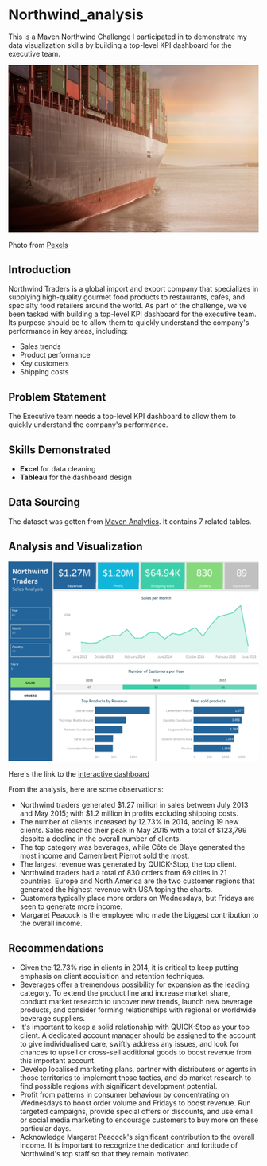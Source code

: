 # Northwind_analysis
This is a Maven Northwind Challenge I participated in to demonstrate my data visualization skills by building a top-level KPI dashboard for the executive team.

![Alt text](pexels-pixabay-262353.jpg)

Photo from [Pexels](https://www.pexels.com/photo/business-cargo-cargo-container-city-262353/)

## Introduction
Northwind Traders is a global import and export company that specializes in supplying high-quality gourmet food products to restaurants, cafes, and specialty food retailers around the world. As part of the challenge, we've been tasked with building a top-level KPI dashboard for the executive team. Its purpose should be to allow them to quickly understand the company's performance in key areas, including:
- Sales trends
- Product performance
- Key customers
- Shipping costs

## Problem Statement
The Executive team needs a top-level KPI dashboard to allow them to quickly understand the company's performance.

## Skills Demonstrated
- **Excel** for data cleaning
- **Tableau** for the dashboard design

## Data Sourcing
The dataset was gotten from [Maven Analytics](https://mavenanalytics.io/challenges/maven-northwind-challenge/24).
It contains 7 related tables.

## Analysis and Visualization
![Alt text](https://github.com/Esther-Aj/Northwind_analysis/blob/main/nw.jpg)

Here's the link to the [interactive dashboard](https://public.tableau.com/app/profile/esther.ajuzieogu/viz/NorthwindTraders_16861440753380/Dashboard1)

From the analysis, here are some observations:
- Northwind traders generated $1.27 million in sales between July 2013 and May 2015; with $1.2 million in profits excluding shipping costs.
- The number of clients increased by 12.73% in 2014, adding 19 new clients. Sales reached their peak in May 2015 with a total of $123,799 despite a decline in the overall number of clients. 
- The top category was beverages, while Côte de Blaye generated the most income and Camembert Pierrot sold the most. 
- The largest revenue was generated by QUICK-Stop, the top client.
- Northwind traders had a total of 830 orders from 69 cities in 21 countries. Europe and North America are the two customer regions that generated the highest revenue with USA toping the charts. 
- Customers typically place more orders on Wednesdays, but Fridays are seen to generate more income. 
- Margaret Peacock is the employee who made the biggest contribution to the overall income.

## Recommendations
- Given the 12.73% rise in clients in 2014, it is critical to keep putting emphasis on client acquisition and retention techniques.
- Beverages offer a tremendous possibility for expansion as the leading category. To extend the product line and increase market share, conduct market research to uncover new trends, launch new beverage products, and consider forming relationships with regional or worldwide beverage suppliers.
- It's important to keep a solid relationship with QUICK-Stop as your top client. A dedicated account manager should be assigned to the account to give individualised care, swiftly address any issues, and look for chances to upsell or cross-sell additional goods to boost revenue from this important account.
- Develop localised marketing plans, partner with distributors or agents in those territories to implement those tactics, and do market research to find possible regions with significant development potential.
- Profit from patterns in consumer behaviour by concentrating on Wednesdays to boost order volume and Fridays to boost revenue. Run targeted campaigns, provide special offers or discounts, and use email or social media marketing to encourage customers to buy more on these particular days.
- Acknowledge Margaret Peacock's significant contribution to the overall income. It is important to recognize the dedication and fortitude of Northwind's top staff so that they remain motivated. 

  
